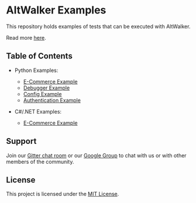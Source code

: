 # AltWalker Examples

This repository holds examples of tests that can be executed with AltWalker.

Read more [here](https://altwalker.github.io/altwalker/examples.html).

## Table of Contents

* Python Examples:
    * [E-Commerce Example](/python-ecommerce/README.md)
    * [Debugger Example](/python-debugger/README.md)
    * [Config Example](/python-config/README.md)
    * [Authentication Example](/python-auth/README.md)

* C#/.NET Examples:
    * [E-Commerce Example](/dotnet-ecommerce/README.md)

## Support

Join our [Gitter chat room](https://gitter.im/altwalker/community) or our [Google Group](https://groups.google.com/g/altwalker) to chat with us or with other members of the community.

## License

This project is licensed under the [MIT License](LICENSE).
